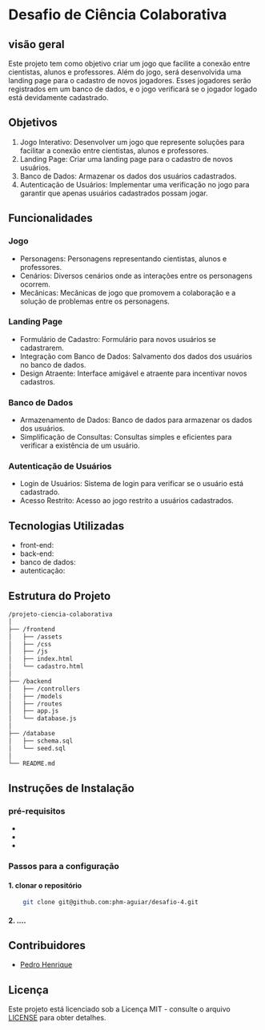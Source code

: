 # Desafio de Ciência Colaborativa
## visão geral

Este projeto tem como objetivo criar um jogo que facilite a conexão entre cientistas, alunos e 
professores. Além do jogo, será desenvolvida uma landing page para o cadastro de novos jogadores.
Esses jogadores serão registrados em um banco de dados, e o jogo verificará se o jogador logado
está devidamente cadastrado.

## Objetivos

1. Jogo Interativo: Desenvolver um jogo que represente soluções para facilitar a conexão entre
cientistas, alunos e professores.
2. Landing Page: Criar uma landing page para o cadastro de novos usuários.
3. Banco de Dados: Armazenar os dados dos usuários cadastrados.
4. Autenticação de Usuários: Implementar uma verificação no jogo para garantir que apenas usuários cadastrados possam jogar.

## Funcionalidades
### Jogo

* Personagens: Personagens representando cientistas, alunos e professores.
* Cenários: Diversos cenários onde as interações entre os personagens ocorrem.
* Mecânicas: Mecânicas de jogo que promovem a colaboração e a solução de problemas entre os personagens.

### Landing Page

* Formulário de Cadastro: Formulário para novos usuários se cadastrarem.
* Integração com Banco de Dados: Salvamento dos dados dos usuários no banco de dados.
* Design Atraente: Interface amigável e atraente para incentivar novos cadastros.

### Banco de Dados

* Armazenamento de Dados: Banco de dados para armazenar os dados dos usuários.
* Simplificação de Consultas: Consultas simples e eficientes para verificar a existência de um usuário.

### Autenticação de Usuários

* Login de Usuários: Sistema de login para verificar se o usuário está cadastrado.
* Acesso Restrito: Acesso ao jogo restrito a usuários cadastrados.

## Tecnologias Utilizadas

* front-end: 
* back-end:
* banco de dados:
* autenticação:

## Estrutura do Projeto

```bash
/projeto-ciencia-colaborativa
│
├── /frontend
│   ├── /assets
│   ├── /css
│   ├── /js
│   ├── index.html
│   └── cadastro.html
│
├── /backend
│   ├── /controllers
│   ├── /models
│   ├── /routes
│   ├── app.js
│   └── database.js
│
├── /database
│   ├── schema.sql
│   └── seed.sql
│
└── README.md

```

## Instruções de Instalação

### pré-requisitos

* 
*
*

### Passos para a configuração

#### 1. clonar o repositório

```bash
	git clone git@github.com:phm-aguiar/desafio-4.git
```

#### 2. ....


## Contribuidores

* [Pedro Henrique](https://github.com/phm-aguiar)

## Licença

Este projeto está licenciado sob a Licença MIT - consulte o arquivo [LICENSE](LICENSE) para obter detalhes.


